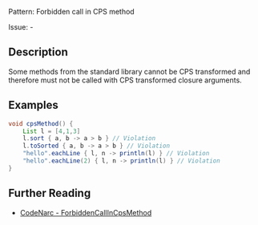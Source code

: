 Pattern: Forbidden call in CPS method

Issue: -

## Description

Some methods from the standard library cannot be CPS transformed and therefore must not be called with CPS transformed closure arguments.

## Examples

```groovy
void cpsMethod() {
    List l = [4,1,3]
    l.sort { a, b -> a > b } // Violation
    l.toSorted { a, b -> a > b } // Violation
    "hello".eachLine { l, n -> println(l) } // Violation
    "hello".eachLine(2) { l, n -> println(l) } // Violation
}
```

## Further Reading

* [CodeNarc - ForbiddenCallInCpsMethod](https://codenarc.org/codenarc-rules-jenkins.html#forbiddencallincpsmethod-rule)